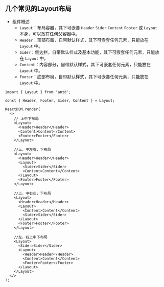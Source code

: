 ## 几个常见的Layout布局

- 组件概述
  - `Layout`：布局容器，其下可嵌套 `Header` `Sider` `Content` `Footer` 或 `Layout` 本身，可以放在任何父容器中。
  - `Header`：顶部布局，自带默认样式，其下可嵌套任何元素，只能放在 `Layout` 中。
  - `Sider`：侧边栏，自带默认样式及基本功能，其下可嵌套任何元素，只能放在 `Layout` 中。
  - `Content`：内容部分，自带默认样式，其下可嵌套任何元素，只能放在 `Layout` 中。
  - `Footer`：底部布局，自带默认样式，其下可嵌套任何元素，只能放在 `Layout` 中。

```tsx
import { Layout } from 'antd';

const { Header, Footer, Sider, Content } = Layout;

ReactDOM.render(
  <>
    // 上中下布局
    <Layout>
      <Header>Header</Header>
      <Content>Content</Content>
      <Footer>Footer</Footer>
    </Layout>
    
    //上，中左右，下布局
    <Layout>
      <Header>Header</Header>
      <Layout>
        <Sider>Sider</Sider>
        <Content>Content</Content>
      </Layout>
      <Footer>Footer</Footer>
    </Layout>

    //上，中右左，下布局
    <Layout>
      <Header>Header</Header>
      <Layout>
        <Content>Content</Content>
        <Sider>Sider</Sider>
      </Layout>
      <Footer>Footer</Footer>
    </Layout>

    //左，右上中下布局
    <Layout>
      <Sider>Sider</Sider>
      <Layout>
        <Header>Header</Header>
        <Content>Content</Content>
        <Footer>Footer</Footer>
      </Layout>
    </Layout>
  </>
);
```

